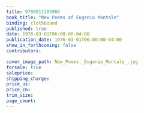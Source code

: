 ```yaml
---
title: 9780811205986
book_title: "New Poems of Eugenio Montale"
binding: clothbound
published: true
date: 1976-03-01T06:00:00-04:00
publication_date: 1976-03-01T06:00:00-04:00
show_in_forthcoming: false
contributors:

cover_image_path: New_Poems._Eugenio_Montale_.jpg
forsale: true
saleprice:
shipping_charge:
price_us:
price_cn:
trim_size:
page_count:
---
```



